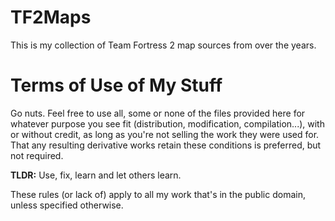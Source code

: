 TF2Maps
=======

This is my collection of Team Fortress 2 map sources from over the years.

Terms of Use of My Stuff
========================

Go nuts. Feel free to use all, some or none of the files provided here for whatever purpose you see fit (distribution, modification, compilation...), with or without credit, as long as you're not selling the work they were used for. That any resulting derivative works retain these conditions is preferred, but not required.

**TLDR:** Use, fix, learn and let others learn.

These rules (or lack of) apply to all my work that's in the public domain, unless specified otherwise.